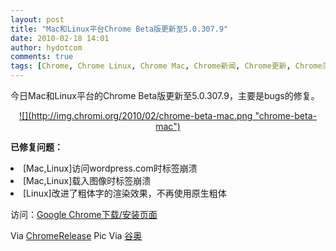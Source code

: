 ```yaml
---
layout: post
title: "Mac和Linux平台Chrome Beta版更新至5.0.307.9"
date: 2010-02-18 14:01
author: hydotcom
comments: true
tags: [Chrome, Chrome Linux, Chrome Mac, Chrome新闻, Chrome更新, Chrome测试版]
---
```

今日Mac和Linux平台的Chrome Beta版更新至5.0.307.9，主要是bugs的修复。
<p style="text-align: center;"><a href="http://img.chromi.org/2010/02/chrome-beta-mac.png">![](http://img.chromi.org/2010/02/chrome-beta-mac.png "chrome-beta-mac")
</a>


**已修复问题：**
	<li>[Mac,Linux]访问wordpress.com时标签崩溃</li>
	<li>[Mac,Linux]载入图像时标签崩溃</li>
	<li>[Linux]改进了粗体字的渲染效果，不再使用原生粗体</li>
<!--more-->
访问：[Google Chrome下载/安装页面](http://www.chromi.org/chromedownload)

Via [ChromeRelease](http://googlechromereleases.blogspot.com/2010/02/beta-update-mac-and-linux-fix-crashes.html) Pic Via [谷奥](http://www.google.org.cn/wp-content/uploads/2010/02/chrome-beta-mac.png)

